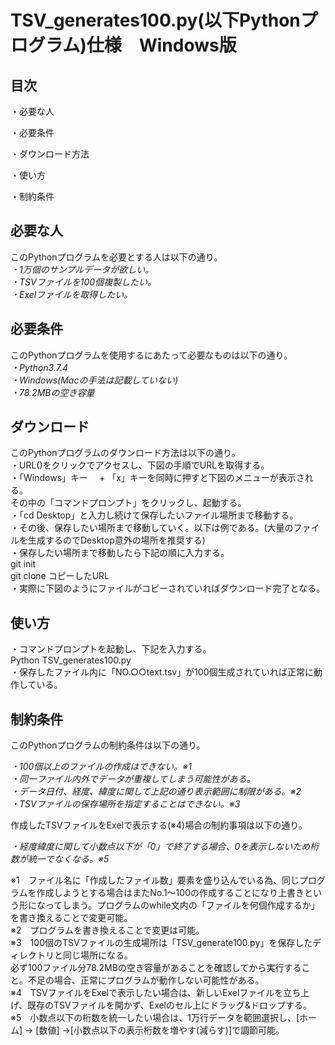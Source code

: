 #  TSV_generates100.py(以下Pythonプログラム)仕様　Windows版
##  目次
・必要な人

・必要条件

・ダウンロード方法

・使い方

・制約条件

## 必要な人
このPythonプログラムを必要とする人は以下の通り。  
  _・1万個のサンプルデータが欲しい。  
  ・TSVファイルを100個複製したい。  
  ・Exelファイルを取得したい。_  

##  必要条件
このPythonプログラムを使用するにあたって必要なものは以下の通り。  
  _・Python3.7.4  
  ・Windows(Macの手法は記載していない)  
  ・78.2MBの空き容量_  

##  ダウンロード
このPythonプログラムのダウンロード方法は以下の通り。  
・URL()をクリックでアクセスし、下図の手順でURLを取得する。  
・「Windows」キー　 + 「x」キーを同時に押すと下図のメニューが表示される。  
  その中の「コマンドプロンプト」をクリックし、起動する。  
・「cd Desktop」と入力し続けて保存したいファイル場所まで移動する。  
・その後、保存したい場所まで移動していく。以下は例である。(大量のファイルを生成するのでDesktop意外の場所を推奨する)  
・保存したい場所まで移動したら下記の順に入力する。  
git init  
git clone コピーしたURL   
・実際に下図のようにファイルがコピーされていればダウンロード完了となる。  
##  使い方
・コマンドプロンプトを起動し、下記を入力する。  
Python TSV_generates100.py  
・保存したファイル内に「NO.○○text.tsv」が100個生成されていれば正常に動作している。  

##  制約条件
このPythonプログラムの制約条件は以下の通り。  

_・100個以上のファイルの作成はできない。※1  
・同一ファイル内外でデータが重複してしまう可能性がある。  
・データ日付、経度、緯度に関して上記の通り表示範囲に制限がある。※2   
・TSVファイルの保存場所を指定することはできない。※3_  

作成したTSVファイルをExelで表示する(※4)場合の制約事項は以下の通り。  

_・経度緯度に関して小数点以下が「0」で終了する場合、0を表示しないため桁数が統一でなくなる。※5_  

※1　ファイル名に「作成したファイル数」要素を盛り込んでいる為、同じプログラムを作成しようとする場合はまたNo.1～100の作成することになり上書きという形になってしまう。プログラムのwhile文内の「ファイルを何個作成するか」を書き換えることで変更可能。  
※2　プログラムを書き換えることで変更は可能。  
※3　100個のTSVファイルの生成場所は「TSV_generate100.py」を保存したディレクトリと同じ場所になる。  
必ず100ファイル分78.2MBの空き容量があることを確認してから実行すること。不足の場合、正常にプログラムが動作しない可能性がある。  
※4　TSVファイルをExelで表示したい場合は、新しいExelファイルを立ち上げ、既存のTSVファイルを開かず、Exelのセル上にドラッグ&ドロップする。  
※5　小数点以下の桁数を統一したい場合は、1万行データを範囲選択し、[ホーム] → [数値] →[小数点以下の表示桁数を増やす(減らす)]で調節可能。  
